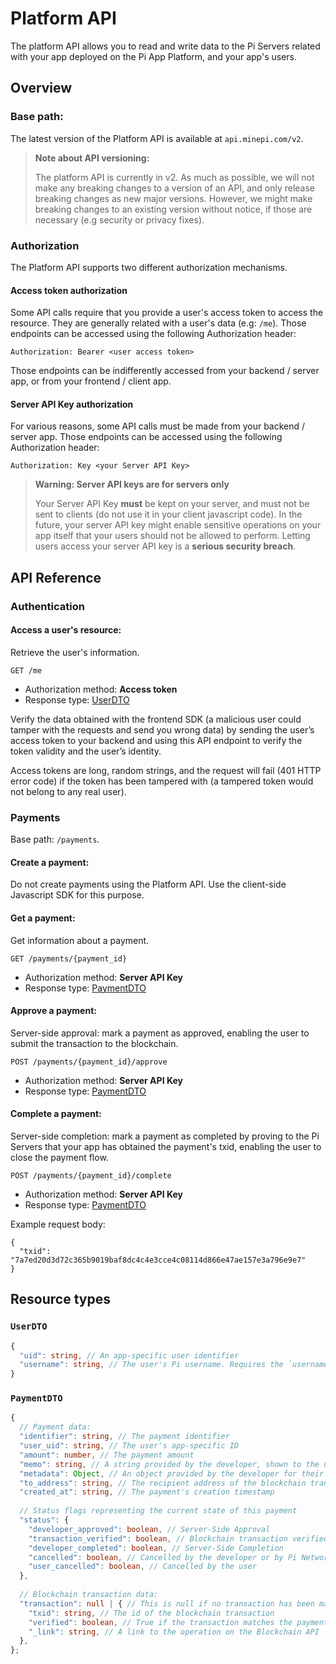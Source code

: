 # Platform API

The platform API allows you to read and write data to the Pi Servers related with your app deployed on the
Pi App Platform, and your app's users.

## Overview

### Base path:

The latest version of the Platform API is available at `api.minepi.com/v2`.

> **Note about API versioning:**
>
> The platform API is currently in v2.
> As much as possible, we will not make any breaking changes to a version of an API, and only release breaking changes as
> new major versions. However, we might make breaking changes to an existing version without notice, if those are
> necessary (e.g security or privacy fixes).

### Authorization

The Platform API supports two different authorization mechanisms.

#### Access token authorization

Some API calls require that you provide a user's access token to access the resource. They are generally related with
a user's data (e.g: `/me`). Those endpoints can be accessed using the following Authorization header:

```
Authorization: Bearer <user access token>
```

Those endpoints can be indifferently accessed from your backend / server app, or from your frontend / client app.

#### Server API Key authorization

For various reasons, some API calls must be made from your backend / server app.
Those endpoints can be accessed using the following Authorization header:

```
Authorization: Key <your Server API Key>
```

> **Warning: Server API keys are for servers only**
>
> Your Server API Key **must** be kept on your server, and must not be sent to clients (do not use it in your
> client javascript code).
> In the future, your server API key might enable sensitive operations on your app itself that your users should
> not be allowed to perform. Letting users access your server API key is a **serious security breach**.


## API Reference

### Authentication

#### Access a user's resource:

Retrieve the user's information.


```
GET /me
```

* Authorization method: **Access token**
* Response type: [UserDTO](#UserDTO)

Verify the data obtained with the frontend SDK (a malicious user could tamper with the requests and
send you wrong data) by sending the user’s access token to your backend and using this API endpoint
to verify the token validity and the user’s identity.

Access tokens are long, random strings, and the request will fail (401 HTTP error code) if the token
has been tampered with (a tampered token would
not belong to any real user).


### Payments

Base path: `/payments`.

#### Create a payment:

Do not create payments using the Platform API. Use the client-side Javascript SDK for this purpose.

#### Get a payment:

Get information about a payment.

```
GET /payments/{payment_id}
```

* Authorization method: **Server API Key**
* Response type: [PaymentDTO](#PaymentDTO)

#### Approve a payment:

Server-side approval: mark a payment as approved, enabling the user to submit the transaction to the blockchain.

```
POST /payments/{payment_id}/approve
```

* Authorization method: **Server API Key**
* Response type: [PaymentDTO](#PaymentDTO)

#### Complete a payment:

Server-side completion: mark a payment as completed by proving to the Pi Servers that your app has obtained the
payment's txid, enabling the user to close the payment flow.

```
POST /payments/{payment_id}/complete
```


* Authorization method: **Server API Key**
* Response type: [PaymentDTO](#PaymentDTO)

Example request body:

```
{
  "txid": "7a7ed20d3d72c365b9019baf8dc4c4e3cce4c08114d866e47ae157e3a796e9e7"
}
```

## Resource types

### `UserDTO`

```typescript
{
  "uid": string, // An app-specific user identifier
  "username": string, // The user's Pi username. Requires the `username` scope.
}
```

### `PaymentDTO`

```typescript
{
  // Payment data:
  "identifier": string, // The payment identifier
  "user_uid": string, // The user's app-specific ID
  "amount": number, // The payment amount
  "memo": string, // A string provided by the developer, shown to the user
  "metadata": Object, // An object provided by the developer for their own usage
  "to_address": string, // The recipient address of the blockchain transaction
  "created_at": string, // The payment's creation timestamp
  
  // Status flags representing the current state of this payment
  "status": {
    "developer_approved": boolean, // Server-Side Approval
    "transaction_verified": boolean, // Blockchain transaction verified
    "developer_completed": boolean, // Server-Side Completion
    "cancelled": boolean, // Cancelled by the developer or by Pi Network
    "user_cancelled": boolean, // Cancelled by the user
  },
  
  // Blockchain transaction data:
  "transaction": null | { // This is null if no transaction has been made yet
    "txid": string, // The id of the blockchain transaction
    "verified": boolean, // True if the transaction matches the payment, false otherwise
    "_link": string, // A link to the operation on the Blockchain API
  },
};
```